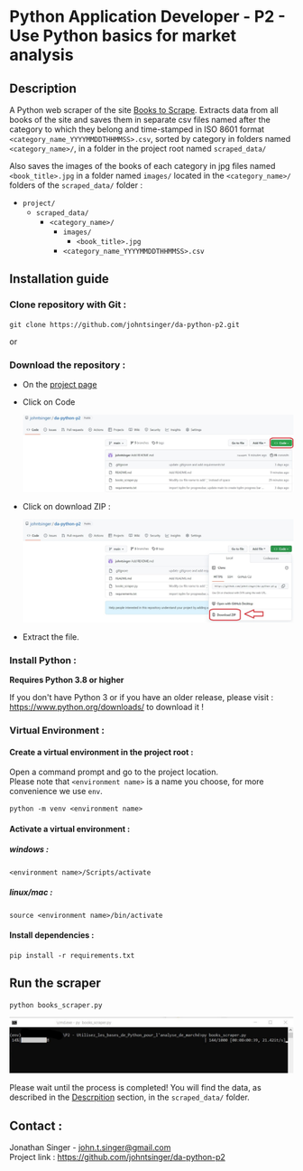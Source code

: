 # Python Application Developer - P2 - Use Python basics for market analysis

## Description

A Python web scraper of the site [Books to Scrape](http://books.toscrape.com/). Extracts data from all books of the site and saves them in separate csv files named after the category to which they belong and time-stamped in ISO 8601 format `<category_name_YYYYMMDDTHHMMSS>.csv`, sorted by category in folders named `<category_name>/`, in a folder in the project root named `scraped_data/`

Also saves the images of the books of each category in jpg files named `<book_title>.jpg` in a folder named `images/` located in the `<category_name>/` folders of the `scraped_data/` folder :
- `project/`
  - `scraped_data/`
    - `<category_name>/`
      - `images/`
        - `<book_title>.jpg`
      - `<category_name_YYYYMMDDTHHMMSS>.csv`

## Installation guide

### Clone repository with Git :

    git clone https://github.com/johntsinger/da-python-p2.git
    
or

### Download the repository :

- On the [project page](https://github.com/johntsinger/da-python-p2)
- Click on Code

    ![green_code_button](./how_to_download_1.jpg)
  
- Click on download ZIP :

    ![download ZIP](./how_to_download_2.jpg)
     
- Extract the file.

### Install Python :

**Requires Python 3.8 or higher**

If you don't have Python 3 or if you have an older release, please visit : https://www.python.org/downloads/ to download it !

### Virtual Environment :

#### Create a virtual environment in the project root :

Open a command prompt and go to the project location.\
Please note that `<environment name>` is a name you choose, for more convenience we use `env`.

    python -m venv <environment name>

#### Activate a virtual environment :

##### windows :

    <environment name>/Scripts/activate
    
##### linux/mac :

    source <environment name>/bin/activate
    
#### Install dependencies :

    pip install -r requirements.txt
    
## Run the scraper

    python books_scraper.py
![execution image](./execution.jpg)

Please wait until the process is completed! You will find the data, as described in the [Descrpition](#description) section, in the `scraped_data/` folder.
    
## Contact :
Jonathan Singer - john.t.singer@gmail.com\
Project link : https://github.com/johntsinger/da-python-p2

